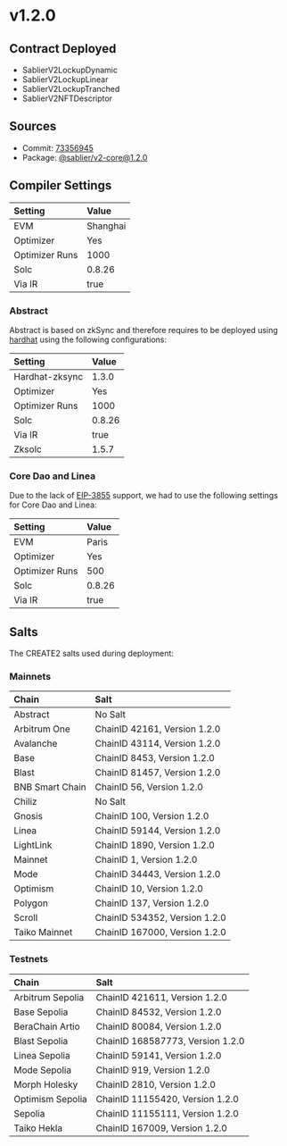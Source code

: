# v1.2.0

## Contract Deployed

- SablierV2LockupDynamic
- SablierV2LockupLinear
- SablierV2LockupTranched
- SablierV2NFTDescriptor

## Sources

- Commit: [73356945](https://github.com/sablier-labs/v2-core/commit/73356945b53e8dd4112f34f3e2c63c278c4a5239)
- Package: [@sablier/v2-core@1.2.0](https://npmjs.com/package/@sablier/v2-core/v/1.2.0)

## Compiler Settings

| Setting        | Value    |
| :------------- | :------- |
| EVM            | Shanghai |
| Optimizer      | Yes      |
| Optimizer Runs | 1000     |
| Solc           | 0.8.26   |
| Via IR         | true     |

### Abstract

Abstract is based on zkSync and therefore requires to be deployed using
[hardhat](https://docs.abs.xyz/build-on-abstract/smart-contracts/hardhat) using the following configurations:

| Setting        | Value  |
| :------------- | :----- |
| Hardhat-zksync | 1.3.0  |
| Optimizer      | Yes    |
| Optimizer Runs | 1000   |
| Solc           | 0.8.26 |
| Via IR         | true   |
| Zksolc         | 1.5.7  |

### Core Dao and Linea

Due to the lack of [EIP-3855](https://eips.ethereum.org/EIPS/eip-3855) support, we had to use the following settings for
Core Dao and Linea:

| Setting        | Value  |
| :------------- | :----- |
| EVM            | Paris  |
| Optimizer      | Yes    |
| Optimizer Runs | 500    |
| Solc           | 0.8.26 |
| Via IR         | true   |

## Salts

The CREATE2 salts used during deployment:

### Mainnets

| Chain           | Salt                          |
| :-------------- | :---------------------------- |
| Abstract        | No Salt                       |
| Arbitrum One    | ChainID 42161, Version 1.2.0  |
| Avalanche       | ChainID 43114, Version 1.2.0  |
| Base            | ChainID 8453, Version 1.2.0   |
| Blast           | ChainID 81457, Version 1.2.0  |
| BNB Smart Chain | ChainID 56, Version 1.2.0     |
| Chiliz          | No Salt                       |
| Gnosis          | ChainID 100, Version 1.2.0    |
| Linea           | ChainID 59144, Version 1.2.0  |
| LightLink       | ChainID 1890, Version 1.2.0   |
| Mainnet         | ChainID 1, Version 1.2.0      |
| Mode            | ChainID 34443, Version 1.2.0  |
| Optimism        | ChainID 10, Version 1.2.0     |
| Polygon         | ChainID 137, Version 1.2.0    |
| Scroll          | ChainID 534352, Version 1.2.0 |
| Taiko Mainnet   | ChainID 167000, Version 1.2.0 |

### Testnets

| Chain            | Salt                             |
| :--------------- | :------------------------------- |
| Arbitrum Sepolia | ChainID 421611, Version 1.2.0    |
| Base Sepolia     | ChainID 84532, Version 1.2.0     |
| BeraChain Artio  | ChainID 80084, Version 1.2.0     |
| Blast Sepolia    | ChainID 168587773, Version 1.2.0 |
| Linea Sepolia    | ChainID 59141, Version 1.2.0     |
| Mode Sepolia     | ChainID 919, Version 1.2.0       |
| Morph Holesky    | ChainID 2810, Version 1.2.0      |
| Optimism Sepolia | ChainID 11155420, Version 1.2.0  |
| Sepolia          | ChainID 11155111, Version 1.2.0  |
| Taiko Hekla      | ChainID 167009, Version 1.2.0    |
